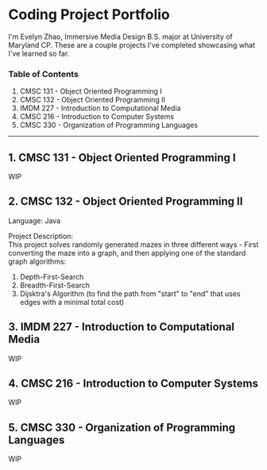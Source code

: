 <h1><strong>Coding Project Portfolio</strong></h1>

<p>I'm Evelyn Zhao, Immersive Media Design B.S. major at University of Maryland CP. These are a couple projects I've completed showcasing what I've learned so far.&nbsp;</p>

<h3>Table of Contents</h3>

<ol>
	<li>CMSC 131 - Object Oriented Programming I</li>
	<li>CMSC 132 - Object Oriented Programming II</li>
	<li>IMDM 227 - Introduction to Computational Media</li>
	<li>CMSC 216 - Introduction to Computer Systems</li>
	<li>CMSC 330 - Organization of Programming Languages</li>
</ol>

<hr />
<h2><strong>1. CMSC 131 - Object Oriented Programming I</strong></h2>

<p>WIP</p>

<h2><strong>2. CMSC 132 - Object Oriented Programming II</strong></h2>

<p>Language: Java</p>

<p>Project Description:<br />
This project solves randomly generated mazes in three different ways - First converting the maze into a graph, and then applying one of the standard graph algorithms:</p>

<ol>
	<li>Depth-First-Search</li>
	<li>Breadth-First-Search</li>
	<li>Dijsktra&#39;s Algorithm (to find the path from &quot;start&quot; to &quot;end&quot; that uses edges with a minimal total cost)</li>
</ol>

<h2><strong>3. IMDM 227 - Introduction to Computational Media</strong></h2>

<p>WIP</p>

<h2><strong>4.&nbsp;CMSC 216 - Introduction to Computer Systems</strong></h2>

<p>WIP</p>

<h2><strong>5.&nbsp;CMSC 330 - Organization of Programming Languages</strong></h2>

<p>WIP</p>

